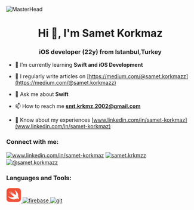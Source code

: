 ![MasterHead](https://i1.wp.com/sthua.edu.sg/wp-content/uploads/2017/11/swift.jpg?fit=895%2C347&ssl=1)
<h1 align="center">Hi 👋, I'm Samet Korkmaz</h1>
<h3 align="center">iOS developer (22y) from Istanbul,Turkey</h3>

- 🌱 I’m currently learning **Swift and iOS Development**

- 📝 I regularly write articles on [https://medium.com/@samet.korkmazz](https://medium.com/@samet.korkmazz)

- 💬 Ask me about **Swift**

- 📫 How to reach me **smt.krkmz.2002@gmail.com**

- 📄 Know about my experiences [www.linkedin.com/in/samet-korkmaz](www.linkedin.com/in/samet-korkmaz)

<h3 align="left">Connect with me:</h3>
<p align="left">
<a href="https://www.linkedin.com/in/samet-korkmaz-4077bb252/" target="blank"><img align="center" src="https://raw.githubusercontent.com/rahuldkjain/github-profile-readme-generator/master/src/images/icons/Social/linked-in-alt.svg" alt="www.linkedin.com/in/samet-korkmaz" height="30" width="40" /></a>
<a href="https://instagram.com/samet.krkmzz" target="blank"><img align="center" src="https://raw.githubusercontent.com/rahuldkjain/github-profile-readme-generator/master/src/images/icons/Social/instagram.svg" alt="samet.krkmzz" height="30" width="40" /></a>
<a href="https://medium.com/@samet.korkmazz" target="blank"><img align="center" src="https://raw.githubusercontent.com/rahuldkjain/github-profile-readme-generator/master/src/images/icons/Social/medium.svg" alt="@samet.korkmazz" height="30" width="40" /></a>
</p>

<h3 align="left">Languages and Tools:</h3>
<p align="left"> 
<a href="https://developer.apple.com/swift/" target="_blank" rel="noreferrer"> <img src="https://raw.githubusercontent.com/devicons/devicon/master/icons/swift/swift-original.svg" alt="swift" width="40" height="40"/> </a>
<a href="https://firebase.google.com/" target="_blank" rel="noreferrer"> <img src="https://www.vectorlogo.zone/logos/firebase/firebase-icon.svg" alt="firebase" width="40" height="40"/> </a> 
<a href="https://git-scm.com/" target="_blank" rel="noreferrer"> <img src="https://www.vectorlogo.zone/logos/git-scm/git-scm-icon.svg" alt="git" width="40" height="40"/> </a> 
 
</p>
